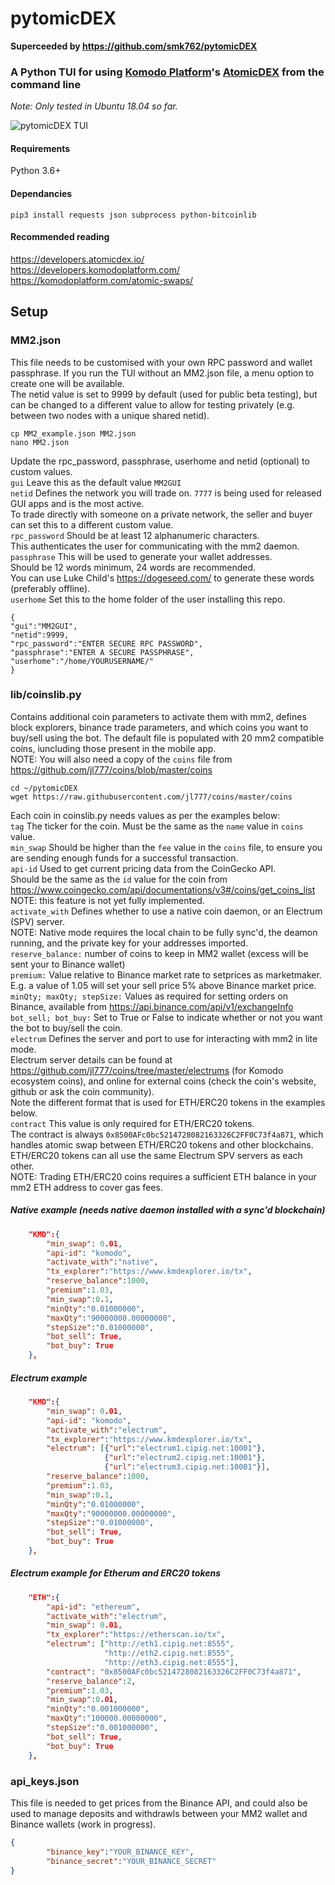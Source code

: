 # pytomicDEX

**Superceeded by https://github.com/smk762/pytomicDEX**

### A Python TUI for using [Komodo Platform](https://komodoplatform.com/)'s [AtomicDEX](https://atomicdex.io/) from the command line  
*Note: Only tested in Ubuntu 18.04 so far.*  

![pytomicDEX TUI](https://i.imgur.com/eFjW83f.png)

#### Requirements  
Python 3.6+

#### Dependancies  
```
pip3 install requests json subprocess python-bitcoinlib
```  
#### Recommended reading  
https://developers.atomicdex.io/  
https://developers.komodoplatform.com/  
https://komodoplatform.com/atomic-swaps/  

## Setup  

### MM2.json
This file needs to be customised with your own RPC password and wallet passphrase. If you run the TUI without an MM2.json file, a menu option to create one will be available.   
The netid value is set to 9999 by default (used for public beta testing), but can be changed to a different value to allow for testing privately (e.g. between two nodes with a unique shared netid).  
```
cp MM2_example.json MM2.json  
nano MM2.json
```
Update the rpc_password, passphrase, userhome and netid (optional) to custom values.  
`gui` Leave this as the default value `MM2GUI`    
`netid` Defines the network you will trade on. `7777` is being used for released GUI apps and is the most active.   
To trade directly with someone on a private network, the seller and buyer can set this to a different custom value.  
`rpc_password` Should be at least 12 alphanumeric characters.  
This authenticates the user for communicating with the mm2 daemon.   
`passphrase` This will be used to generate your wallet addresses.   
Should be 12 words minimum, 24 words are recommended.  
You can use Luke Child's https://dogeseed.com/ to generate these words (preferably offline).  
`userhome` Set this to the home folder of the user installing this repo.  
```
{
"gui":"MM2GUI",
"netid":9999,
"rpc_password":"ENTER SECURE RPC PASSWORD",
"passphrase":"ENTER A SECURE PASSPHRASE",
"userhome":"/home/YOURUSERNAME/"
}
```

### lib/coinslib.py  

Contains additional coin parameters to activate them with mm2, defines block explorers, binance trade parameters, and which coins you want to buy/sell using the bot. The default file is populated with 20 mm2 compatible coins, iuncluding those present in the mobile app.   
NOTE: You will also need a copy of the `coins` file from https://github.com/jl777/coins/blob/master/coins  

```
cd ~/pytomicDEX  
wget https://raw.githubusercontent.com/jl777/coins/master/coins  
```

Each coin in coinslib.py needs values as per the examples below:  
`tag` The ticker for the coin. Must be the same as the `name` value in `coins` value.  
`min_swap` Should be higher than the `fee` value in the `coins` file, to ensure you are sending enough funds for a successful transaction.  
`api-id` Used to get current pricing data from the CoinGecko API.   
Should be the same as the `id` value for the coin from  https://www.coingecko.com/api/documentations/v3#/coins/get_coins_list   
NOTE: this feature is not yet fully implemented.   
`activate_with` Defines whether to use a native coin daemon, or an Electrum (SPV) server.   
NOTE: Native mode requires the local chain to be fully sync'd, the deamon running, and the private key for your addresses imported.   
`reserve_balance:` number of coins to keep in MM2 wallet (excess will be sent your to Binance wallet)   
`premium:` Value relative to Binance market rate to setprices as marketmaker. E.g. a value of 1.05 will set your sell price 5% above Binance market price.   
`minQty; maxQty; stepSize:` Values as required for setting orders on Binance, available from https://api.binance.com/api/v1/exchangeInfo   
`bot_sell; bot_buy:` Set to True or False to indicate whether or not you want the bot to buy/sell the coin.   
`electrum` Defines the server and port to use for interacting with mm2 in lite mode.   
Electrum server details can be found at https://github.com/jl777/coins/tree/master/electrums (for Komodo ecosystem coins), and online for external coins (check the coin's website, github or ask the coin community).   
Note the different format that is used for ETH/ERC20 tokens in the examples below.   
`contract` This value is only required for ETH/ERC20 tokens.   
The contract is always `0x8500AFc0bc5214728082163326C2FF0C73f4a871`, which handles atomic swap between ETH/ERC20 tokens and other blockchains.  
ETH/ERC20 tokens can all use the same Electrum SPV servers as each other.   
NOTE: Trading ETH/ERC20 coins requires a sufficient ETH balance in your mm2 ETH address to cover gas fees.   

##### Native example *(needs native daemon installed with a sync'd blockchain)*
```json
    "KMD":{
        "min_swap": 0.01,
        "api-id": "komodo",
        "activate_with":"native",
        "tx_explorer":"https://www.kmdexplorer.io/tx",
        "reserve_balance":1000,
        "premium":1.03,
        "min_swap":0.1,
        "minQty":"0.01000000",
        "maxQty":"90000000.00000000",
        "stepSize":"0.01000000",
        "bot_sell": True,
        "bot_buy": True
    },
```
##### Electrum example
```json
    "KMD":{
        "min_swap": 0.01,
        "api-id": "komodo",
        "activate_with":"electrum",
        "tx_explorer":"https://www.kmdexplorer.io/tx",
        "electrum": [{"url":"electrum1.cipig.net:10001"},
                     {"url":"electrum2.cipig.net:10001"},
                     {"url":"electrum3.cipig.net:10001"}],
        "reserve_balance":1000,
        "premium":1.03,
        "min_swap":0.1,
        "minQty":"0.01000000",
        "maxQty":"90000000.00000000",
        "stepSize":"0.01000000",
        "bot_sell": True,
        "bot_buy": True
    },
```
##### Electrum example for Etherum and ERC20 tokens
```json
    "ETH":{
        "api-id": "ethereum",
        "activate_with":"electrum",
        "min_swap": 0.01,
        "tx_explorer":"https://etherscan.io/tx",
        "electrum": ["http://eth1.cipig.net:8555",
                     "http://eth2.cipig.net:8555",
                     "http://eth3.cipig.net:8555"],
        "contract": "0x8500AFc0bc5214728082163326C2FF0C73f4a871",
        "reserve_balance":2,
        "premium":1.03,
        "min_swap":0.01,
        "minQty":"0.001000000",
        "maxQty":"100000.00000000",
        "stepSize":"0.001000000",
        "bot_sell": True,
        "bot_buy": True
    },
```

### api_keys.json 
This file is needed to get prices from the Binance API, and could also be used to manage deposits and withdrawls between your MM2 wallet and Binance wallets (work in progress).

```json
{
        "binance_key":"YOUR_BINANCE_KEY",
        "binance_secret":"YOUR_BINANCE_SECRET"
}
```
